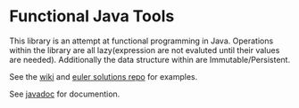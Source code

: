 # Functional Java Tools

This library is an attempt at functional programming in Java. Operations within the library are all lazy(expression are not evaluted until their values are needed). Additionally the data structure within are Immutable/Persistent. 

See the [wiki](https://github.com/drjoliv/fjava/wiki) and [euler solutions repo](https://github.com/drjoliv/ProjectEulerSolutions) for examples.

See [javadoc](https://drjoliv.github.io/jfunc) for documention.
